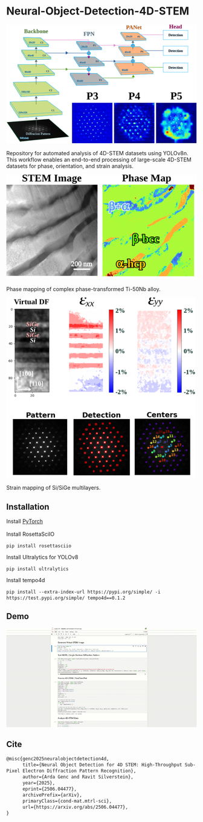 # Neural-Object-Detection-4D-STEM

<img src="assets/model.svg" width="600"/>

Repository for automated analysis of 4D-STEM datasets using YOLOv8n. 
This workflow enables an end-to-end processing of large-scale 4D-STEM datasets for phase, orientation, and strain analysis.


<img src="assets/phase.svg" width="600"/>

Phase mapping of complex phase-transformed Ti-50Nb alloy.

<img src="assets/SiGe.svg" width="500"/>

Strain mapping of Si/SiGe multilayers.

## Installation
Install [PyTorch](https://pytorch.org/get-started/locally/)
<br>
<br>
Install RosettaSciIO
```
pip install rosettasciio
```
Install Ultralytics for YOLOv8
```
pip install ultralytics
```
Install tempo4d
```
pip install --extra-index-url https://pypi.org/simple/ -i https://test.pypi.org/simple/ tempo4d==0.1.2

```

## Demo
![](https://github.com/ArdaGen/Neural-Object-Detection-4D-STEM/blob/main/assets/Media3.gif)

## Cite
```
@misc{genc2025neuralobjectdetection4d,
      title={Neural Object Detection for 4D STEM: High-Throughput Sub-Pixel Electron Diffraction Pattern Recognition}, 
      author={Arda Genc and Ravit Silverstein},
      year={2025},
      eprint={2506.04477},
      archivePrefix={arXiv},
      primaryClass={cond-mat.mtrl-sci},
      url={https://arxiv.org/abs/2506.04477}, 
}

```
